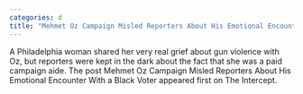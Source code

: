 ```yaml
---
categories: d
title: "Mehmet Oz Campaign Misled Reporters About His Emotional Encounter With a Black Voter"
---
```

A Philadelphia woman shared her very real grief about gun violence with Oz, but reporters were kept in the dark about the fact that she was a paid campaign aide.
The post Mehmet Oz Campaign Misled Reporters About His Emotional Encounter With a Black Voter appeared first on The Intercept.
